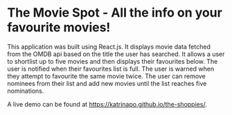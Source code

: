 # The Movie Spot - All the info on your favourite movies!

This application was built using React.js. It displays movie data fetched from the OMDB api based on the title the user has searched. It allows a user to shortlist up to five movies and then displays their favourites below. The user is notified when their favourites list is full. The user is warned when they attempt to favourite the same movie twice. The user can remove nominees from their list and add new movies until the list reaches five nominations. 

A live demo can be found at https://katrinapo.github.io/the-shoppies/.



